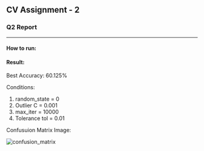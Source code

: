 ## CV Assignment - 2
### Q2 Report

***
#### How to run:



#### Result:
Best Accuracy: 60.125%


Conditions:
1. random_state = 0
2. Outlier C = 0.001
3. max_iter = 10000
4. Tolerance tol = 0.01

Confusuion Matrix Image:

![confusion_matrix]('confusion_matrix_100.png')
